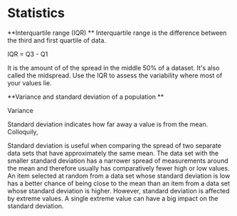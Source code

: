 # Statistics

**Interquartile range (IQR)
**
Interquartile range is the difference between the third and first quartile of data.

IQR = Q3 - Q1

It is the amount of of the spread in the middle 50% of a dataset. It's also called the midspread. Use the IQR to assess the variability where most of your values lie. 


**Variance and standard deviation of a population
**

Variance

Standard deviation indicates how far away a value is from the mean. Colloquily, 



Standard deviation is useful when comparing the spread of two separate data sets that have approximately the same mean. The data set with the smaller standard deviation has a narrower spread of measurements around the mean and therefore usually has comparatively fewer high or low values. An item selected at random from a data set whose standard deviation is low has a better chance of being close to the mean than an item from a data set whose standard deviation is higher. However, standard deviation is affected by extreme values. A single extreme value can have a big impact on the standard deviation.